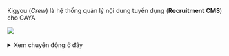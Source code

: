 Kigyou (*Crew*) là hệ thống quản lý nội dung tuyển dụng (**Recruitment CMS**) cho GAYA

![](dang_tuyen_tren_crew_annimated.svg)


<details>
<summary>Xem chuyển động ở đây</summary>
<br>
![](dang_tuyen_tren_crew.svg)
</details>
